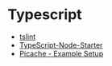 # Typescript

- [tslint](https://www.npmjs.com/package/tslint-config-prettier)
- [TypeScript-Node-Starter](https://github.com/Microsoft/TypeScript-Node-Starter)
- [Picache - Example Setup](https://github.com/benawad/Picache)
